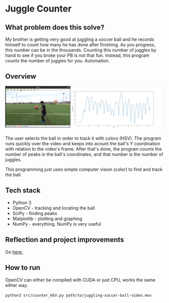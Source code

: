 # Juggle Counter

## What problem does this solve?

My brother is getting very good at juggling a soccer ball and he records himself to count how many he has done after finishing. As you progress, this number can be in the thousands. Counting this number of juggles by hand to see if you broke your PB is not that fun. Instead, this program counts the number of juggles for you. Automation.

## Overview

![side](docs/side-by-side.png)

The user selects the ball in order to track it with colors (HSV). The program runs quickly over the video and keeps into acount the ball's Y coordination with relation to the video's frame. After that's done, the program counts the number of peaks in the ball's coordinates, and that number is the number of juggles.

This programming just uses simple computer vision (color) to find and track the ball.

## Tech stack

- Python 3
- OpenCV - tracking and locating the ball
- SciPy - finding peaks
- Matplotlib - plotting and graphing
- NumPy - everything. NumPy is very useful

## Reflection and project improvements

Go [here.](docs/Reflection.md)

## How to run

OpenCV can either be compiled with CUDA or just CPU, works the same either way.

`python3 src/counter_HSV.py path/to/juggling-soccer-ball-video.mov`